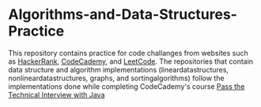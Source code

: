 # Algorithms-and-Data-Structures-Practice

This repository contains practice for code challanges from websites such as [HackerRank](https://www.hackerrank.com/), [CodeCademy](https://www.codecademy.com/learn), and [LeetCode](https://leetcode.com/problemset/). The repositories that contain data structure and algorithm implementations (lineardatastructures, nonlineardatastructures, graphs, and sortingalgorithms) follow the implementations done while completing CodeCademy's course [Pass the Technical Interview with Java](https://www.codecademy.com/learn/paths/pass-the-technical-interview-with-java)
